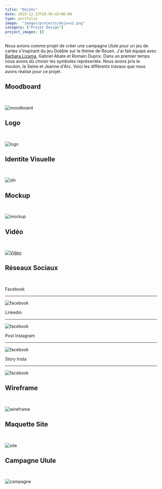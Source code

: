 ```yaml
---
title: "DéjàVu"
date: 2019-12-23T20:56:42+06:00
type: portfolio
image:  "images/projects/dejavu2.png"
category: ["Projet Design"]
project_images: []
---
```



Nous avions comme projet de créer une campagne Ulule pour un jeu de cartes s'inspirant du jeu Dobble sur le thème de Rouen.
J'ai fait équipe avec [Barbara Lizama](https://barbaraliz.netlify.app/), Gabriel Abate et Romain Duprix.
Dans un premier temps nous avons dû choisir les symboles représentés. Nous avons pris le mouton, la Seine et Jeanne d'Arc.
Voici les différents travaux que nous avons réalisé pour ce projet.





Moodboard
- 

&nbsp;

![moodboard](/images/projects/moodboard2.png)


Logo
-

&nbsp;

![logo](/images/projects/dejavu2.png)


Identite Visuelle <br>
-


&nbsp;

![idv](/images/projects/idv.png)

Mockup 
-

&nbsp;

![mockup](/images/projects/mockup.png)

Vidéo
-

&nbsp;

[![Video](http://img.youtube.com/vi/E4Y4Kgwv2Is/0.jpg)](http://www.youtube.com/watch?v=E4Y4Kgwv2Is)

Réseaux Sociaux
-


&nbsp;

Facebook
*************
![facebook](/images/projects/couverture_facebook.png)

Linkedin
*************
![facebook](/images/projects/couverture_reseau_sociaux.png)

Post Instagram
***********
![facebook](/images/projects/post_insta.jpg)

Story Insta
*********
![facebook](/images/projects/story_insta.png)

Wireframe 
-

&nbsp;

![wireframe](/images/projects/wireframe.png)

Maquette Site
-

&nbsp;

![site](/images/projects/page_web.png)

Campagne Ulule
-


&nbsp;

![campagne](/images/projects/campagne.png)